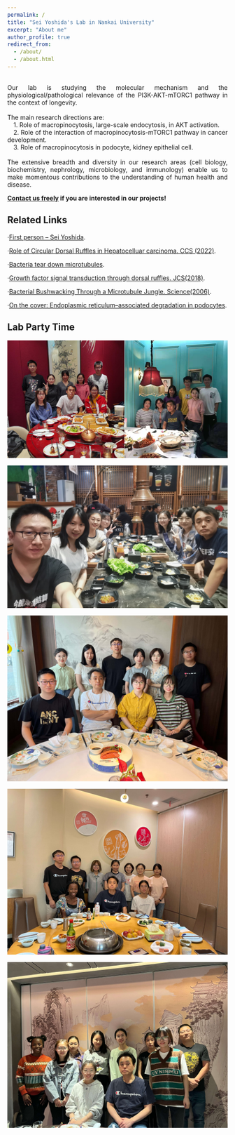 ```yaml
---
permalink: /
title: "Sei Yoshida's Lab in Nankai University"
excerpt: "About me"
author_profile: true
redirect_from: 
  - /about/
  - /about.html
---
```


<html>
<head>
<meta charset="utf-8"> 
<title>about</title> 
<style>
p.main {text-align:justify; width="550px";}
</style>
</head>
<body>
<p class="main"><br/>Our lab is studying the molecular mechanism and the physiological/pathological relevance of the PI3K-AKT-mTORC1 pathway in the context of longevity.<br/>
  <br/>The main research directions are:<br/>
&emsp;1. Role of macropinocytosis, large-scale endocytosis, in AKT activation.<br/>
&emsp;2. Role of the interaction of macropinocytosis-mTORC1 pathway in cancer development.<br/>
&emsp;3. Role of macropinocytosis in podocyte, kidney epithelial cell.<br/>
<br/>The extensive breadth and diversity in our research areas (cell biology, biochemistry, nephrology, microbiology, and immunology) enable us to make momentous contributions to the understanding of human health and disease.<br/></p>
</body>
</html>

**[Contact us freely](https://seiyoshida-lab.github.io/joinus/)  if you are interested in our projects!**

Related Links
------
·[First person – Sei Yoshida](https://jcs.biologists.org/content/131/22/jcs226373).

·[Role of Circular Dorsal Ruffles in Hepatocelluar carcinoma. CCS (2022)](https://vimeo.com/showcase/5960142/video/726062176).

·[Bacteria tear down microtubules](https://rupress.org/jcb/article/158/1/10/32890/Bacteria-tear-down-microtubules).

·[Growth factor signal transduction through dorsal ruffles. JCS(2018)](https://jcs.biologists.org/content/131/22/e2201).

·[Bacterial Bushwacking Through a Microtubule Jungle. Science(2006)](https://science.sciencemag.org/content/314/5801/931).

·[On the cover: Endoplasmic reticulum–associated degradation in podocytes](https://www.jci.org/131/7).

Lab Party Time
------
![party](/images/party.png "party") 

![party0917](/images/party0917.jpeg "party0917")

![20220618](/images/20220618.jpeg "20220618")

![220715](/images/220715.jpeg "220715") 

![230310](/images/230310.jpeg "230310") 
